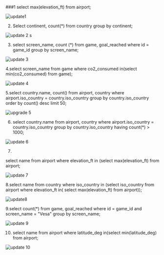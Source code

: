 ###1
select max(elevation_ft) from airport; 





![update1](https://github.com/user-attachments/assets/817cf551-8e2a-4d1b-b336-21ffa7b3f805)





2. Select continent, count(*) from country group by continent;




![update 2 s](https://github.com/user-attachments/assets/a87f3d50-7789-4094-9b6a-cf50001dc6a4)





3. select screen_name, count (*) from game, goal_reached where id = game_id group by screen_name;




![update 3](https://github.com/user-attachments/assets/ffc26d8d-0d28-4347-bb27-867300bfe64c)




4.select screen_name from game where co2_consumed in(select min(co2_consumed) from game);



![update 4](https://github.com/user-attachments/assets/e121eb21-ce01-46ff-af29-3a2fc907f54a)




5.select country.name, count() from airport, country where airport.iso_country = country.iso_country group by country.iso_country order by count() desc limit 50;




![upgrade 5](https://github.com/user-attachments/assets/f7b7abb4-2706-45b7-9b70-8fcfe8b1f7b2)





6. select country.name from airport, country where airport.iso_country = country.iso_country group by country.iso_country having count(*) > 1000;

![update 6](https://github.com/user-attachments/assets/d006e776-542d-4c29-b2d4-fb01f1c5e127)





7.
select name from airport where elevation_ft in (select max(elevation_ft) from airport;




![update 7](https://github.com/user-attachments/assets/2c6ab92c-d856-491e-84fa-95185099bfbb)




8.select name from country where iso_country in (select iso_country from airport where elevation_ft in( select max(elevation_ft) from airport));




![update8](https://github.com/user-attachments/assets/0a4956d1-ef81-4839-a230-8b3b27e91720)




9.select count(*) from game, goal_reached where id = game_id and screen_name = "Vesa" group by screen_name;



![update 9](https://github.com/user-attachments/assets/f884d919-5907-4ab8-8088-fe6c4e9b337b)


10. select name from airport where latitude_deg in(select min(latitude_deg) from airport;



![update 10](https://github.com/user-attachments/assets/1f0d70fb-7c32-45ec-bde9-03f3c0b3d765)























